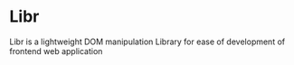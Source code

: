 # Libr
Libr is a lightweight DOM manipulation Library for ease of development of frontend web application
